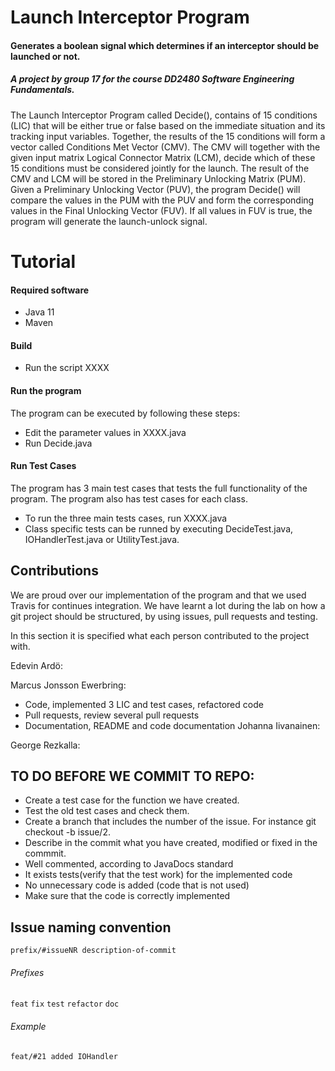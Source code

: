 # Launch Interceptor Program
#### Generates a boolean signal which determines if an interceptor should be launched or not.

##### A project by group 17 for the course DD2480 Software Engineering Fundamentals.

The Launch Interceptor Program called Decide(), contains of 15 conditions (LIC) that will be either true or false based on the immediate situation and its tracking input variables. Together, the results of the 15 conditions will form a vector called Conditions Met Vector (CMV). The CMV will together with the given input matrix Logical Connector Matrix (LCM), decide which of these 15 conditions must be considered jointly for the launch. The result of the CMV and LCM will be stored in the Preliminary Unlocking Matrix (PUM). Given a Preliminary Unlocking Vector (PUV), the program Decide() will compare the values in the PUM with the PUV and form the corresponding values in the Final Unlocking Vector (FUV). If all values in FUV is true, the program will generate the launch-unlock signal.

# Tutorial
#### Required software
* Java 11
* Maven
#### Build
* Run the script XXXX
#### Run the program
The program can be executed by following these steps:
* Edit the parameter values in XXXX.java
* Run Decide.java
#### Run Test Cases
The program has 3 main test cases that tests the full functionality of the program. The program also has test cases for each 
class.
* To run the three main tests cases, run XXXX.java
* Class specific tests can be runned by executing DecideTest.java, IOHandlerTest.java
or UtilityTest.java.



## Contributions
We are proud over our implementation of the program and that we used Travis for continues integration. We have learnt a lot
during the lab on how a git project should be structured, by using issues, pull requests and testing.
 
In this section it is specified what each person contributed to the project with.

Edevin Ardö:


Marcus Jonsson Ewerbring:
* Code, implemented 3 LIC and test cases, refactored code
* Pull requests, review several pull requests
* Documentation, README and code documentation
Johanna Iivanainen:


George Rezkalla:


## TO DO BEFORE WE COMMIT TO REPO:
* Create a test case for the function we have created.
* Test the old test cases and check them.
* Create a branch that includes the number of the issue. For instance git checkout -b issue/2.
* Describe in the commit what you have created, modified or fixed in the commmit.
* Well commented, according to JavaDocs standard
* It exists tests(verify that the test work) for the implemented code
* No unnecessary code is added (code that is not used)
* Make sure that the code is correctly implemented
## Issue naming convention
`prefix/#issueNR description-of-commit`

###### Prefixes
`feat`
`fix`
`test`
`refactor`
`doc`

###### Example
`feat/#21 added IOHandler `
